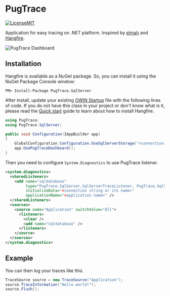 # PugTrace

[![LicenseMIT](https://img.shields.io/badge/license-MIT-green.svg)](http://opensource.org/licenses/MIT)

Application for easy tracing on .NET platform. Inspired by [elmah](https://code.google.com/p/elmah/) and [Hangfire](http://hangfire.io/).

![PugTrace Dashboard](http://s29.postimg.org/mn5oj37bb/Dashboard.png)

Installation
-------------

Hangfire is available as a NuGet package. So, you can install it using the NuGet Package Console window:

```
PM> Install-Package PugTrace.SqlServer
```

After install, update your existing [OWIN Startup](http://www.asp.net/aspnet/overview/owin-and-katana/owin-startup-class-detection) file with the following lines of code. If you do not have this class in your project or don't know what is it, please read the [Quick start](http://docs.hangfire.io/en/latest/quickstart.html) guide to learn about how to install Hangfire.

```csharp
using PugTrace;
using PugTrace.SqlServer;

public void Configuration(IAppBuilder app)
{
    GlobalConfiguration.Configuration.UseSqlServerStorage("<connection string or its name>");
    app.UsePugTraceDashboard();
}
```

Then you need to configure `System.Diagnostics` to use PugTrace listener.

```xml
<system.diagnostics>
  <sharedListeners>
    <add name="sqldatabase" 
         type="PugTrace.SqlServer.SqlServerTraceListener, PugTrace.SqlServer"
         initializeData="<connection string or its name>"
         applicationName="<application name>" />
  </sharedListeners>
  <sources>
    <source name="Application" switchValue="All">
      <listeners>
        <clear />
        <add name="sqldatabase" />
      </listeners>
    </source>
  </sources>
</system.diagnostics>
```

Example
-------

You can then log your traces like this.

```csharp
TraceSource source = new TraceSource("Application");
source.TraceInformation("Hello world!");
source.Flush();
```
